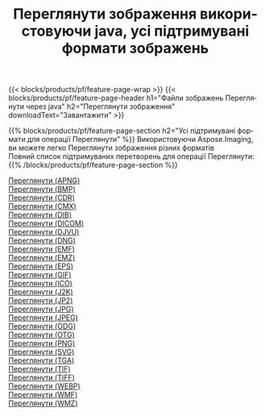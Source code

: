 ﻿---
title: Переглянути зображення використовуючи java, усі підтримувані формати зображень 
weight: 3920
url: /uk/java/viewer 
lang: uk
langdirlevel: 2
locales: zh-hans,ja,it,ru,de,es,fr,nl,id,lt,pl,pt,vi,tr,ko,zh-hant,ar,hi,th,sv,cs,uk,he
description: Використовуючи Aspose.Imaging, ви можете легко Переглянути зображення використовуючи  java
---

{{< blocks/products/pf/feature-page-wrap >}}
{{< blocks/products/pf/feature-page-header h1="Файли зображень Переглянути через java" h2="Переглянути зображення" downloadText="Завантажити" >}}


{{% blocks/products/pf/feature-page-section  h2="Усі підтримувані формати для операції Переглянути" %}}
Використовуючи Aspose.Imaging, ви можете легко Переглянути зображення різних форматів
<br/>
Повний список підтримуваних перетворень для операції Переглянути:
{{% /blocks/products/pf/feature-page-section %}}
<div class="container-fluid productfamilypage bg-gray">
    <div class="convertypes bg-gray agp-content section">
        <div class="container">
		<div class="row other-converters">
		    <div class='col-md-2 other-converter remove-lp remove-rp'><a href="/imaging/uk/java/viewer/apng" >Переглянути (APNG)</a></div><div class='col-md-2 other-converter remove-lp remove-rp'><a href="/imaging/uk/java/viewer/bmp" >Переглянути (BMP)</a></div><div class='col-md-2 other-converter remove-lp remove-rp'><a href="/imaging/uk/java/viewer/cdr" >Переглянути (CDR)</a></div><div class='col-md-2 other-converter remove-lp remove-rp'><a href="/imaging/uk/java/viewer/cmx" >Переглянути (CMX)</a></div><div class='col-md-2 other-converter remove-lp remove-rp'><a href="/imaging/uk/java/viewer/dib" >Переглянути (DIB)</a></div><div class='col-md-2 other-converter remove-lp remove-rp'><a href="/imaging/uk/java/viewer/dicom" >Переглянути (DICOM)</a></div><div class='col-md-2 other-converter remove-lp remove-rp'><a href="/imaging/uk/java/viewer/djvu" >Переглянути (DJVU)</a></div><div class='col-md-2 other-converter remove-lp remove-rp'><a href="/imaging/uk/java/viewer/dng" >Переглянути (DNG)</a></div><div class='col-md-2 other-converter remove-lp remove-rp'><a href="/imaging/uk/java/viewer/emf" >Переглянути (EMF)</a></div><div class='col-md-2 other-converter remove-lp remove-rp'><a href="/imaging/uk/java/viewer/emz" >Переглянути (EMZ)</a></div><div class='col-md-2 other-converter remove-lp remove-rp'><a href="/imaging/uk/java/viewer/eps" >Переглянути (EPS)</a></div><div class='col-md-2 other-converter remove-lp remove-rp'><a href="/imaging/uk/java/viewer/gif" >Переглянути (GIF)</a></div><div class='col-md-2 other-converter remove-lp remove-rp'><a href="/imaging/uk/java/viewer/ico" >Переглянути (ICO)</a></div><div class='col-md-2 other-converter remove-lp remove-rp'><a href="/imaging/uk/java/viewer/j2k" >Переглянути (J2K)</a></div><div class='col-md-2 other-converter remove-lp remove-rp'><a href="/imaging/uk/java/viewer/jp2" >Переглянути (JP2)</a></div><div class='col-md-2 other-converter remove-lp remove-rp'><a href="/imaging/uk/java/viewer/jpg" >Переглянути (JPG)</a></div><div class='col-md-2 other-converter remove-lp remove-rp'><a href="/imaging/uk/java/viewer/jpeg" >Переглянути (JPEG)</a></div><div class='col-md-2 other-converter remove-lp remove-rp'><a href="/imaging/uk/java/viewer/odg" >Переглянути (ODG)</a></div><div class='col-md-2 other-converter remove-lp remove-rp'><a href="/imaging/uk/java/viewer/otg" >Переглянути (OTG)</a></div><div class='col-md-2 other-converter remove-lp remove-rp'><a href="/imaging/uk/java/viewer/png" >Переглянути (PNG)</a></div><div class='col-md-2 other-converter remove-lp remove-rp'><a href="/imaging/uk/java/viewer/svg" >Переглянути (SVG)</a></div><div class='col-md-2 other-converter remove-lp remove-rp'><a href="/imaging/uk/java/viewer/tga" >Переглянути (TGA)</a></div><div class='col-md-2 other-converter remove-lp remove-rp'><a href="/imaging/uk/java/viewer/tif" >Переглянути (TIF)</a></div><div class='col-md-2 other-converter remove-lp remove-rp'><a href="/imaging/uk/java/viewer/tiff" >Переглянути (TIFF)</a></div><div class='col-md-2 other-converter remove-lp remove-rp'><a href="/imaging/uk/java/viewer/webp" >Переглянути (WEBP)</a></div><div class='col-md-2 other-converter remove-lp remove-rp'><a href="/imaging/uk/java/viewer/wmf" >Переглянути (WMF)</a></div><div class='col-md-2 other-converter remove-lp remove-rp'><a href="/imaging/uk/java/viewer/wmz" >Переглянути (WMZ)</a></div>
                </div>
        </div>
    </div>
</div>
<br/>
